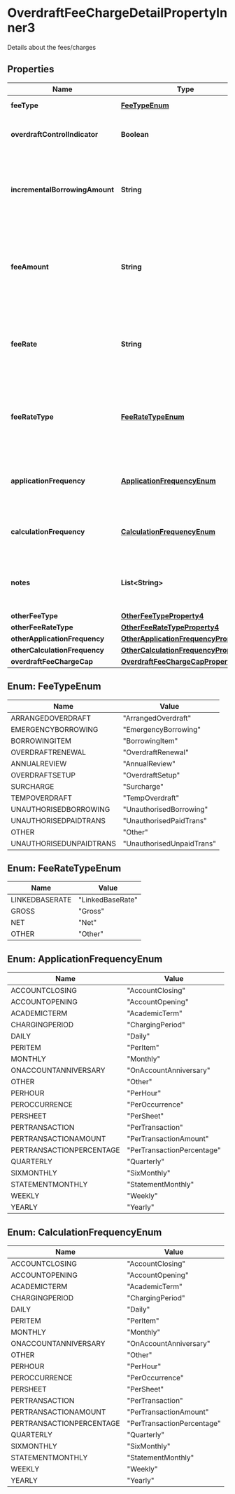 

# OverdraftFeeChargeDetailPropertyInner3

Details about the fees/charges

## Properties

| Name | Type | Description | Notes |
|------------ | ------------- | ------------- | -------------|
|**feeType** | [**FeeTypeEnum**](#FeeTypeEnum) | Overdraft fee type |  |
|**overdraftControlIndicator** | **Boolean** | Specifies for the overdraft control feature/benefit |  [optional] |
|**incrementalBorrowingAmount** | **String** | Every additional tranche of an overdraft balance to which an overdraft fee is applied |  [optional] |
|**feeAmount** | **String** | Amount charged for an overdraft fee/charge (where it is charged in terms of an amount rather than a rate) |  [optional] |
|**feeRate** | **String** | Rate charged for overdraft fee/charge (where it is charged in terms of a rate rather than an amount) |  [optional] |
|**feeRateType** | [**FeeRateTypeEnum**](#FeeRateTypeEnum) | Rate type for overdraft fee/charge (where it is charged in terms of a rate rather than an amount) |  [optional] |
|**applicationFrequency** | [**ApplicationFrequencyEnum**](#ApplicationFrequencyEnum) | Frequency at which the overdraft charge is applied to the account |  |
|**calculationFrequency** | [**CalculationFrequencyEnum**](#CalculationFrequencyEnum) | How often is the overdraft fee/charge calculated for the account. |  [optional] |
|**notes** | **List&lt;String&gt;** | Free text for capturing any other info related to Overdraft Fees Charge Details |  [optional] |
|**otherFeeType** | [**OtherFeeTypeProperty4**](OtherFeeTypeProperty4.md) |  |  [optional] |
|**otherFeeRateType** | [**OtherFeeRateTypeProperty4**](OtherFeeRateTypeProperty4.md) |  |  [optional] |
|**otherApplicationFrequency** | [**OtherApplicationFrequencyProperty6**](OtherApplicationFrequencyProperty6.md) |  |  [optional] |
|**otherCalculationFrequency** | [**OtherCalculationFrequencyProperty6**](OtherCalculationFrequencyProperty6.md) |  |  [optional] |
|**overdraftFeeChargeCap** | [**OverdraftFeeChargeCapProperty1**](OverdraftFeeChargeCapProperty1.md) |  |  [optional] |



## Enum: FeeTypeEnum

| Name | Value |
|---- | -----|
| ARRANGEDOVERDRAFT | &quot;ArrangedOverdraft&quot; |
| EMERGENCYBORROWING | &quot;EmergencyBorrowing&quot; |
| BORROWINGITEM | &quot;BorrowingItem&quot; |
| OVERDRAFTRENEWAL | &quot;OverdraftRenewal&quot; |
| ANNUALREVIEW | &quot;AnnualReview&quot; |
| OVERDRAFTSETUP | &quot;OverdraftSetup&quot; |
| SURCHARGE | &quot;Surcharge&quot; |
| TEMPOVERDRAFT | &quot;TempOverdraft&quot; |
| UNAUTHORISEDBORROWING | &quot;UnauthorisedBorrowing&quot; |
| UNAUTHORISEDPAIDTRANS | &quot;UnauthorisedPaidTrans&quot; |
| OTHER | &quot;Other&quot; |
| UNAUTHORISEDUNPAIDTRANS | &quot;UnauthorisedUnpaidTrans&quot; |



## Enum: FeeRateTypeEnum

| Name | Value |
|---- | -----|
| LINKEDBASERATE | &quot;LinkedBaseRate&quot; |
| GROSS | &quot;Gross&quot; |
| NET | &quot;Net&quot; |
| OTHER | &quot;Other&quot; |



## Enum: ApplicationFrequencyEnum

| Name | Value |
|---- | -----|
| ACCOUNTCLOSING | &quot;AccountClosing&quot; |
| ACCOUNTOPENING | &quot;AccountOpening&quot; |
| ACADEMICTERM | &quot;AcademicTerm&quot; |
| CHARGINGPERIOD | &quot;ChargingPeriod&quot; |
| DAILY | &quot;Daily&quot; |
| PERITEM | &quot;PerItem&quot; |
| MONTHLY | &quot;Monthly&quot; |
| ONACCOUNTANNIVERSARY | &quot;OnAccountAnniversary&quot; |
| OTHER | &quot;Other&quot; |
| PERHOUR | &quot;PerHour&quot; |
| PEROCCURRENCE | &quot;PerOccurrence&quot; |
| PERSHEET | &quot;PerSheet&quot; |
| PERTRANSACTION | &quot;PerTransaction&quot; |
| PERTRANSACTIONAMOUNT | &quot;PerTransactionAmount&quot; |
| PERTRANSACTIONPERCENTAGE | &quot;PerTransactionPercentage&quot; |
| QUARTERLY | &quot;Quarterly&quot; |
| SIXMONTHLY | &quot;SixMonthly&quot; |
| STATEMENTMONTHLY | &quot;StatementMonthly&quot; |
| WEEKLY | &quot;Weekly&quot; |
| YEARLY | &quot;Yearly&quot; |



## Enum: CalculationFrequencyEnum

| Name | Value |
|---- | -----|
| ACCOUNTCLOSING | &quot;AccountClosing&quot; |
| ACCOUNTOPENING | &quot;AccountOpening&quot; |
| ACADEMICTERM | &quot;AcademicTerm&quot; |
| CHARGINGPERIOD | &quot;ChargingPeriod&quot; |
| DAILY | &quot;Daily&quot; |
| PERITEM | &quot;PerItem&quot; |
| MONTHLY | &quot;Monthly&quot; |
| ONACCOUNTANNIVERSARY | &quot;OnAccountAnniversary&quot; |
| OTHER | &quot;Other&quot; |
| PERHOUR | &quot;PerHour&quot; |
| PEROCCURRENCE | &quot;PerOccurrence&quot; |
| PERSHEET | &quot;PerSheet&quot; |
| PERTRANSACTION | &quot;PerTransaction&quot; |
| PERTRANSACTIONAMOUNT | &quot;PerTransactionAmount&quot; |
| PERTRANSACTIONPERCENTAGE | &quot;PerTransactionPercentage&quot; |
| QUARTERLY | &quot;Quarterly&quot; |
| SIXMONTHLY | &quot;SixMonthly&quot; |
| STATEMENTMONTHLY | &quot;StatementMonthly&quot; |
| WEEKLY | &quot;Weekly&quot; |
| YEARLY | &quot;Yearly&quot; |



